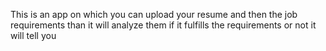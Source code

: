 This is an app on which you can upload your resume and then the job requirements than it will analyze them if it fulfills the requirements or not it will tell you
